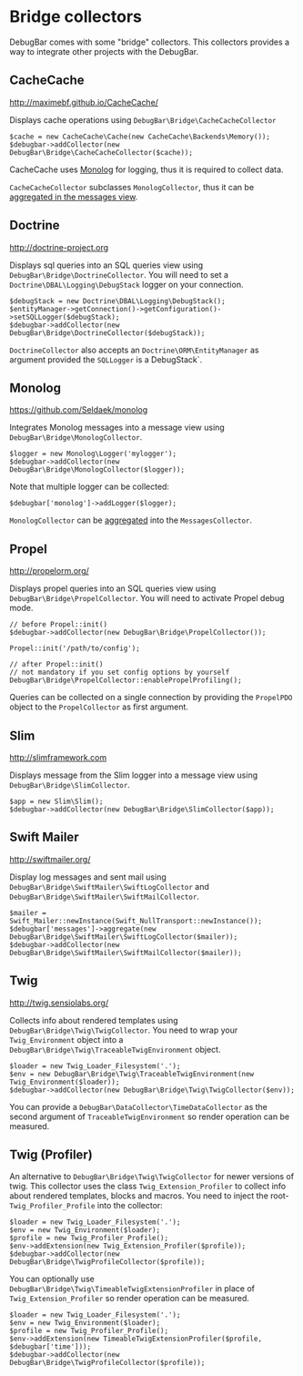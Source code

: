 # Bridge collectors

DebugBar comes with some "bridge" collectors. This collectors provides a way to integrate
other projects with the DebugBar.

## CacheCache

http://maximebf.github.io/CacheCache/

Displays cache operations using `DebugBar\Bridge\CacheCacheCollector`

    $cache = new CacheCache\Cache(new CacheCache\Backends\Memory());
    $debugbar->addCollector(new DebugBar\Bridge\CacheCacheCollector($cache));

CacheCache uses [Monolog](https://github.com/Seldaek/monolog) for logging,
thus it is required to collect data.

`CacheCacheCollector` subclasses `MonologCollector`, thus it can be
[aggregated in the messages view](base-collectors.html#messages).

## Doctrine

http://doctrine-project.org

Displays sql queries into an SQL queries view using `DebugBar\Bridge\DoctrineCollector`.
You will need to set a `Doctrine\DBAL\Logging\DebugStack` logger on your connection.

    $debugStack = new Doctrine\DBAL\Logging\DebugStack();
    $entityManager->getConnection()->getConfiguration()->setSQLLogger($debugStack);
    $debugbar->addCollector(new DebugBar\Bridge\DoctrineCollector($debugStack));

`DoctrineCollector` also accepts an `Doctrine\ORM\EntityManager` as argument
provided the `SQLLogger` is a ̀DebugStack`.

## Monolog

https://github.com/Seldaek/monolog

Integrates Monolog messages into a message view using `DebugBar\Bridge\MonologCollector`.

    $logger = new Monolog\Logger('mylogger');
    $debugbar->addCollector(new DebugBar\Bridge\MonologCollector($logger));

Note that multiple logger can be collected:

    $debugbar['monolog']->addLogger($logger);

`MonologCollector` can be [aggregated](base-collectors.html#messages) into the `MessagesCollector`.

## Propel

http://propelorm.org/

Displays propel queries into an SQL queries view using `DebugBar\Bridge\PropelCollector`.
You will need to activate Propel debug mode.

    // before Propel::init()
    $debugbar->addCollector(new DebugBar\Bridge\PropelCollector());

    Propel::init('/path/to/config');

    // after Propel::init()
    // not mandatory if you set config options by yourself
    DebugBar\Bridge\PropelCollector::enablePropelProfiling();

Queries can be collected on a single connection by providing the `PropelPDO` object
to the `PropelCollector` as first argument.

## Slim

http://slimframework.com

Displays message from the Slim logger into a message view using `DebugBar\Bridge\SlimCollector`.

    $app = new Slim\Slim();
    $debugbar->addCollector(new DebugBar\Bridge\SlimCollector($app));

## Swift Mailer

http://swiftmailer.org/

Display log messages and sent mail using `DebugBar\Bridge\SwiftMailer\SwiftLogCollector` and
`DebugBar\Bridge\SwiftMailer\SwiftMailCollector`.

    $mailer = Swift_Mailer::newInstance(Swift_NullTransport::newInstance());
    $debugbar['messages']->aggregate(new DebugBar\Bridge\SwiftMailer\SwiftLogCollector($mailer));
    $debugbar->addCollector(new DebugBar\Bridge\SwiftMailer\SwiftMailCollector($mailer));

## Twig

http://twig.sensiolabs.org/

Collects info about rendered templates using `DebugBar\Bridge\Twig\TwigCollector`.
You need to wrap your `Twig_Environment` object into a `DebugBar\Bridge\Twig\TraceableTwigEnvironment` object.

    $loader = new Twig_Loader_Filesystem('.');
    $env = new DebugBar\Bridge\Twig\TraceableTwigEnvironment(new Twig_Environment($loader));
    $debugbar->addCollector(new DebugBar\Bridge\Twig\TwigCollector($env));

You can provide a `DebugBar\DataCollector\TimeDataCollector` as the second argument of
`TraceableTwigEnvironment` so render operation can be measured.

## Twig (Profiler)

An alternative to `DebugBar\Bridge\Twig\TwigCollector` for newer versions of twig.
This collector uses the class `Twig_Extension_Profiler` to collect info about rendered
templates, blocks and macros.
You need to inject the root-`Twig_Profiler_Profile` into the collector:

    $loader = new Twig_Loader_Filesystem('.');
    $env = new Twig_Environment($loader);
    $profile = new Twig_Profiler_Profile();
    $env->addExtension(new Twig_Extension_Profiler($profile));
    $debugbar->addCollector(new DebugBar\Bridge\TwigProfileCollector($profile));

You can optionally use `DebugBar\Bridge\Twig\TimeableTwigExtensionProfiler` in place of
`Twig_Extension_Profiler` so render operation can be measured.

    $loader = new Twig_Loader_Filesystem('.');
    $env = new Twig_Environment($loader);
    $profile = new Twig_Profiler_Profile();
    $env->addExtension(new TimeableTwigExtensionProfiler($profile, $debugbar['time']));
    $debugbar->addCollector(new DebugBar\Bridge\TwigProfileCollector($profile));

